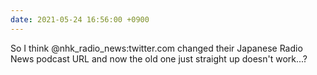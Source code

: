 ```yaml
---
date: 2021-05-24 16:56:00 +0900
---
```


So I think @nhk_radio_news:twitter.com changed their Japanese Radio News podcast URL and now the old one just straight up doesn't work...?
